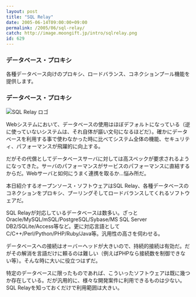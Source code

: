 ```yaml
---
layout: post
title: "SQL Relay"
date: 2005-06-14T09:00:00+09:00
permalink: /2005/06/sql-relay/
catch: http://image.moongift.jp/intro/sqlrelay.png
id: 629
---
```

### データベース・プロキシ
  
各種データベース向けのプロキシ、ロードバランス、コネクションプール機能を提供します。  
<!--more-->  

### データベース・プロキシ
  

![SQL Relay ロゴ](http://image.moongift.jp/intro/sqlrelay.png "SQL Relay ロゴ")

  

Webシステムにおいて、データベースの使用はほぼデフォルトになっている（逆に使っていないシステムは、それ自体が謳い文句になるほどだ）。確かにデータベースを利用する事で使わなかった時に比べてシステム全体の機能、セキュリティ、パフォーマンスが飛躍的に向上する。

  

だがその代償としてデータベースサーバに対しては高スペックが要求されるようになってきた。サーバのパフォーマンスがサービスのパフォーマンスに直結するからだ。Webサーバと如何にうまく連携を取るか…悩み所だ。

  

本日紹介するオープンソース・ソフトウェアはSQL Relay、各種データベースのコネクションをプロキシ、プーリングそしてロードバランスしてくれるソフトウェアだ。

  

SQL Relayが対応しているデータベースは数多い。ざっとOracle/MySQL/mSQL/PostgreSQL/Sybase/MS SQL Server   
DB2/SQLite/Access等など。更に対応言語としてC/C++/Perl/Python/PHP/Ruby/Java等。汎用性の高さを伺わせる。

  

データベースへの接続はオーバーヘッドが大きいので、持続的接続は有効だ。だがその解消を言語だけに頼るのは難しい（例えばPHPなら接続数を制御できない等）。そんな時に大いに役立つはずだ。

  

特定のデータベースに限ったものであれば、こういったソフトウェアは既に幾つか存在している。だが汎用的に、様々な開発案件に利用できるものは少ない。SQL Relayを知っておくだけで利用範囲は大きい。

